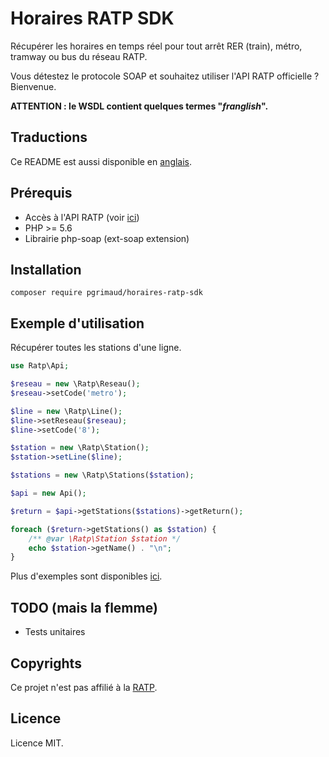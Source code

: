 # Horaires RATP SDK

Récupérer les horaires en temps réel pour tout arrêt RER (train), métro, tramway ou bus du réseau RATP.

Vous détestez le protocole SOAP et souhaitez utiliser l'API RATP officielle ? Bienvenue.

**ATTENTION : le WSDL contient quelques termes "*franglish*".**

## Traductions

Ce README est aussi disponible en [anglais](https://github.com/pgrimaud/horaires-ratp-sdk/blob/master/README.md).

## Prérequis

 - Accès à l'API RATP (voir [ici](https://data.ratp.fr/explore/dataset/horaires-temps-reel/))
 - PHP >= 5.6
 - Librairie php-soap (ext-soap extension)

## Installation

```
composer require pgrimaud/horaires-ratp-sdk
```

## Exemple d'utilisation

Récupérer toutes les stations d'une ligne.

```php
use Ratp\Api;

$reseau = new \Ratp\Reseau();
$reseau->setCode('metro');

$line = new \Ratp\Line();
$line->setReseau($reseau);
$line->setCode('8');

$station = new \Ratp\Station();
$station->setLine($line);

$stations = new \Ratp\Stations($station);

$api = new Api();

$return = $api->getStations($stations)->getReturn();

foreach ($return->getStations() as $station) {
    /** @var \Ratp\Station $station */
    echo $station->getName() . "\n";
}
```

Plus d'exemples sont disponibles [ici](https://github.com/pgrimaud/horaires-ratp-sdk/tree/master/examples).


## TODO (mais la flemme)

-  Tests unitaires

## Copyrights

Ce projet n'est pas affilié à la [RATP](http://www.ratp.fr).

## Licence

Licence MIT.